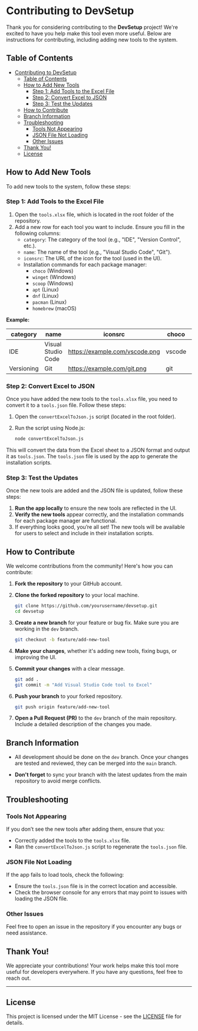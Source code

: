 
# Contributing to DevSetup

Thank you for considering contributing to the **DevSetup** project! We're excited to have you help make this tool even more useful. Below are instructions for contributing, including adding new tools to the system.

## Table of Contents

- [Contributing to DevSetup](#contributing-to-devsetup)
  - [Table of Contents](#table-of-contents)
  - [How to Add New Tools](#how-to-add-new-tools)
    - [Step 1: Add Tools to the Excel File](#step-1-add-tools-to-the-excel-file)
    - [Step 2: Convert Excel to JSON](#step-2-convert-excel-to-json)
    - [Step 3: Test the Updates](#step-3-test-the-updates)
  - [How to Contribute](#how-to-contribute)
  - [Branch Information](#branch-information)
  - [Troubleshooting](#troubleshooting)
    - [Tools Not Appearing](#tools-not-appearing)
    - [JSON File Not Loading](#json-file-not-loading)
    - [Other Issues](#other-issues)
  - [Thank You!](#thank-you)
  - [License](#license)

## How to Add New Tools

To add new tools to the system, follow these steps:

### Step 1: Add Tools to the Excel File

1. Open the `tools.xlsx` file, which is located in the root folder of the repository.
2. Add a new row for each tool you want to include. Ensure you fill in the following columns:
   - `category`: The category of the tool (e.g., "IDE", "Version Control", etc.).
   - `name`: The name of the tool (e.g., "Visual Studio Code", "Git").
   - `iconsrc`: The URL of the icon for the tool (used in the UI).
   - Installation commands for each package manager:
     - `choco` (Windows)
     - `winget` (Windows)
     - `scoop` (Windows)
     - `apt` (Linux)
     - `dnf` (Linux)
     - `pacman` (Linux)
     - `homebrew` (macOS)

**Example:**

| category   | name                 | iconsrc                      | choco                | winget             | scoop             | apt         | dnf          | pacman    | homebrew     |
|------------|----------------------|------------------------------|----------------------|--------------------|-------------------|-------------|--------------|-----------|--------------|
| IDE        | Visual Studio Code    | https://example.com/vscode.png| vscode               | vscode             | vscode            | code        |              |           |              |
| Versioning | Git                  | https://example.com/git.png   | git                  | git                | git               | git         | git          | git       |              |

### Step 2: Convert Excel to JSON

Once you have added the new tools to the `tools.xlsx` file, you need to convert it to a `tools.json` file. Follow these steps:

1. Open the `convertExcelToJson.js` script (located in the root folder).
2. Run the script using Node.js:

   ```bash
   node convertExcelToJson.js
   ```

This will convert the data from the Excel sheet to a JSON format and output it as `tools.json`. The `tools.json` file is used by the app to generate the installation scripts.
### Step 3: Test the Updates

Once the new tools are added and the JSON file is updated, follow these steps:

1. **Run the app locally** to ensure the new tools are reflected in the UI.
2. **Verify the new tools** appear correctly, and the installation commands for each package manager are functional.
3. If everything looks good, you’re all set! The new tools will be available for users to select and include in their installation scripts.

## How to Contribute

We welcome contributions from the community! Here's how you can contribute:

1. **Fork the repository** to your GitHub account.

2. **Clone the forked repository** to your local machine.

   ```bash
   git clone https://github.com/yourusername/devsetup.git
   cd devsetup
   ```

3. **Create a new branch** for your feature or bug fix. Make sure you are working in the `dev` branch.

   ```bash
   git checkout -b feature/add-new-tool
   ```

4. **Make your changes**, whether it's adding new tools, fixing bugs, or improving the UI.

5. **Commit your changes** with a clear message.

   ```bash
   git add .
   git commit -m "Add Visual Studio Code tool to Excel"
   ```

6. **Push your branch** to your forked repository.

   ```bash
   git push origin feature/add-new-tool
   ```

7. **Open a Pull Request (PR)** to the `dev` branch of the main repository. Include a detailed description of the changes you made.

## Branch Information

* All development should be done on the `dev` branch. Once your changes are tested and reviewed, they can be merged into the `main` branch.

* **Don't forget** to sync your branch with the latest updates from the main repository to avoid merge conflicts.

## Troubleshooting

### Tools Not Appearing

If you don’t see the new tools after adding them, ensure that you:

* Correctly added the tools to the `tools.xlsx` file.
* Ran the `convertExcelToJson.js` script to regenerate the `tools.json` file.

### JSON File Not Loading

If the app fails to load tools, check the following:

* Ensure the `tools.json` file is in the correct location and accessible.
* Check the browser console for any errors that may point to issues with loading the JSON file.

### Other Issues

Feel free to open an issue in the repository if you encounter any bugs or need assistance.

## Thank You!

We appreciate your contributions! Your work helps make this tool more useful for developers everywhere. If you have any questions, feel free to reach out.

---

## License

This project is licensed under the MIT License - see the [LICENSE](LICENSE) file for details.

